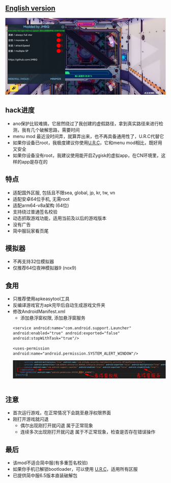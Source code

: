 ## [English version](README_EN.md)
![image](img/01.jpg)
  
## hack进度
* ano保护比较难搞，它居然绕过了我创建的虚假路径，拿到真实路径来进行检测，我有几个破解思路，需要时间
* menu mod 最近没时间弄，就算弄出来，也不再具备通用性了，U.R.C代替它
* 如果你设备已root，我极度建议你使用[U.R.C](https://github.com/JMBQ/URC)，它和menu mod相比，既好用又安全
* 如果你设备没有root，我建议使用能开启Zygisk的虚拟app，在CN环境里，这样的app是存在的
  
## 特点
* 适配国外区服, 包括且不限sea, global, jp, kr, tw, vn
* 适配安卓64位手机, 无需root
* 适配arm64-v8a架构 (64位)
* 支持绕过普通签名校验
* 动态抓取游戏功能，适用当前及以后的游戏版本
* 没有广告
* 简中服玩家看页尾
  
## 模拟器
* 不再支持32位模拟器
* 仅推荐64位夜神模拟器9 (nox9)
  
## 食用
* 只推荐使用apkeasytool工具
* 反编译游戏官方apk完毕后自动生成游戏文件夹
* 修改AndroidManifest.xml
  * 添加悬浮窗权限, 添加悬浮窗服务
  ```
  <service android:name="com.android.support.Launcher" android:enabled="true" android:exported="false" android:stopWithTask="true"/>

  <uses-permission android:name="android.permission.SYSTEM_ALERT_WINDOW"/>
  ```
  ![image](img/02.jpg)
  <br></br>



## 注意
* 首次运行游戏，在正常情况下会跳至悬浮权限界面
* 刚打开游戏就闪退
  * 偶尔出现刚打开就闪退 属于正常现象
  * 连续多次出现刚打开就闪退 属于不正常现象，检查是否存在错误操作

## 最后
* 该mod不适合简中服(有多重签名校验)
* 如果你手机已解锁bootloader，可以使用 [U.R.C](https://github.com/JMBQ/URC)，适用所有区服
* 已提供简中服6.5版本直装破解包
